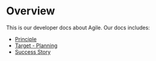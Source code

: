 # Overview
This is our developer docs about Agile. Our docs includes:

- [Principle](agile/principle.md)
- [Target - Planning](agile/planning.md)
- [Success Story](agile/success_story.md)
